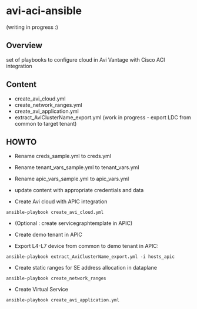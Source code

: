 # avi-aci-ansible
(writing in progress :)

## Overview
set of playbooks to configure cloud in Avi Vantage with Cisco ACI integration

## Content

- create_avi_cloud.yml
- create_network_ranges.yml
- create_avi_application.yml
- extract_AviClusterName_export.yml (work in progress - export LDC from common to target tenant)


## HOWTO

* Rename creds_sample.yml to creds.yml
* Rename tenant_vars_sample.yml to tenant_vars.yml
* Rename apic_vars_sample.yml to apic_vars.yml

* update content with appropriate credentials and data

* Create Avi cloud with APIC integration
```
ansible-playbook create_avi_cloud.yml
```

* (Optional : create servicegraphtemplate in APIC)

* Create demo tenant in APIC


* Export L4-L7 device from common to demo tenant in APIC:
```
ansible-playbook extract_AviClusterName_export.yml -i hosts_apic
```


* Create static ranges for SE address allocation in dataplane 
```
ansible-playbook create_network_ranges
```


* Create Virtual Service
```
ansible-playbook create_avi_application.yml
```

